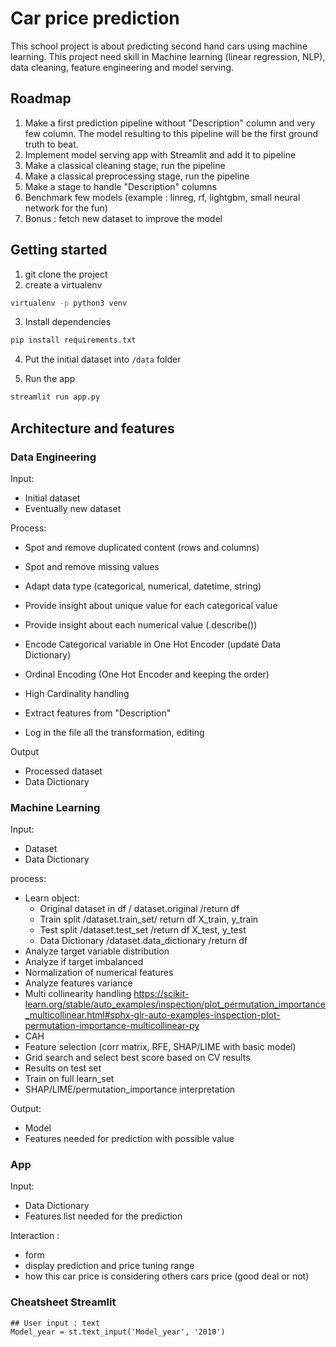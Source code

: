 # Car price prediction

This school project is about predicting second hand cars using machine learning.
This project need skill in Machine learning (linear regression, NLP), data cleaning, feature engineering and model serving.

## Roadmap
1. Make a first prediction pipeline without "Description" column and very few column. The model resulting to this pipeline will be the first ground truth to beat.
2. Implement model serving app with Streamlit and add it to pipeline
2. Make a classical cleaning stage, run the pipeline
3. Make a classical preprocessing stage, run the pipeline
4. Make a stage to handle "Description" columns
4. Benchmark few models (example : linreg, rf, lightgbm, small neural network for the fun)
5. Bonus : fetch new dataset to improve the model

## Getting started

1. git clone the project
2. create a virtualenv
```bash
virtualenv -p python3 venv
```
3. Install dependencies
```bash
pip install requirements.txt
```
4. Put the initial dataset into `/data` folder

5. Run the app
```bash
streamlit run app.py
```

## Architecture and features

### Data Engineering
Input:
- Initial dataset
- Eventually new  dataset 

Process:
- Spot and remove duplicated content (rows and columns)
- Spot and remove missing values
- Adapt data type (categorical, numerical, datetime, string)
- Provide insight about unique value for each categorical value
- Provide insight about each numerical value (.describe())
- Encode Categorical variable in One Hot Encoder (update Data Dictionary)
- Ordinal Encoding (One Hot Encoder and keeping the order)
- High Cardinality handling

- Extract features from "Description"
- Log in the file all the transformation, editing

Output
- Processed dataset
- Data Dictionary

### Machine Learning
Input:
- Dataset
- Data Dictionary

process:
- Learn object: 
    - Original dataset in df / dataset.original /return df
    - Train split /dataset.train_set/ return df X_train, y_train
    - Test split /dataset.test_set /return df X_test, y_test
    - Data Dictionary /dataset.data_dictionary /return df
- Analyze target variable distribution
- Analyze if target imbalanced
- Normalization of numerical features
- Analyze features variance
- Multi collinearity handling https://scikit-learn.org/stable/auto_examples/inspection/plot_permutation_importance_multicollinear.html#sphx-glr-auto-examples-inspection-plot-permutation-importance-multicollinear-py
- CAH
- Feature selection (corr matrix, RFE, SHAP/LIME with basic model)
- Grid search and select best score based on CV results
- Results on test set
- Train on full learn_set
- SHAP/LIME/permutation_importance interpretation

Output:
- Model 
- Features needed for prediction with possible value

### App

Input:
- Data Dictionary
- Features list needed for the prediction

Interaction :
- form
- display prediction and price tuning range
- how this car price is considering others cars price (good deal or not)

### Cheatsheet Streamlit

```python3
## User input : text
Model_year = st.text_input('Model_year', '2010')
```

